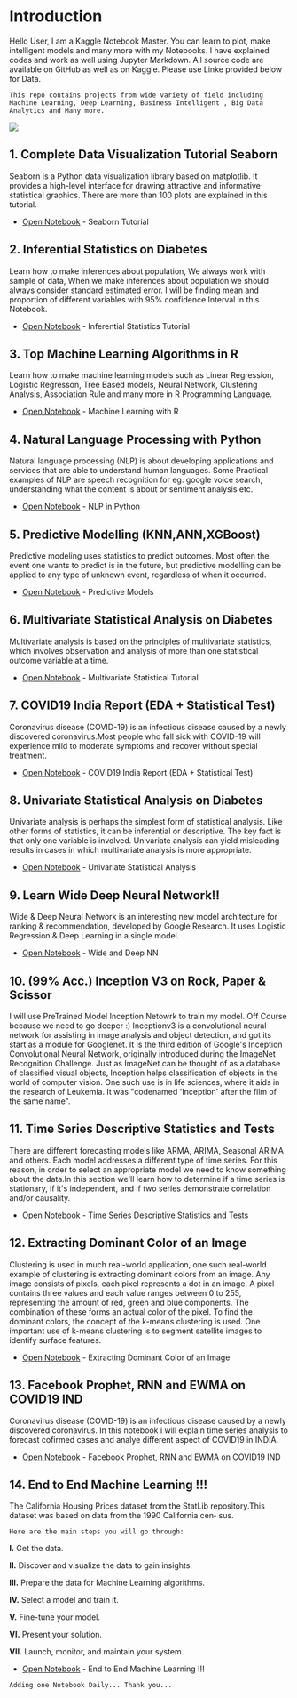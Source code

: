 # Introduction
Hello User,
I am a Kaggle Notebook Master. You can learn to plot, make intelligent models and many more with my Notebooks. I have explained codes and work as well using Jupyter Markdown. All source code are available on GitHub as well as on Kaggle. Please use Linke provided below for Data.

`This repo contains projects from wide variety of field including Machine Learning, Deep Learning, Business Intelligent , Big Data Analytics and Many more.`

![](https://expertsystem.com/wp-content/uploads/2017/03/machine-learning-definition.jpeg)

## 1. Complete Data Visualization Tutorial Seaborn

Seaborn is a Python data visualization library based on matplotlib. It provides a high-level interface for drawing attractive and informative statistical graphics. There are more than 100 plots are explained in this tutorial.

* [Open Notebook](https://www.kaggle.com/ravichaubey1506/complete-data-visualization-tutorial-seaborn) - Seaborn Tutorial

## 2. Inferential Statistics on Diabetes

Learn how to make inferences about population, We always work with sample of data, When we make inferences about population we should always consider standard estimated error. I will be finding mean and proportion of different variables with 95% confidence Interval in this Notebook.

* [Open Notebook](https://www.kaggle.com/ravichaubey1506/inferential-statistics-on-diabetes) - Inferential Statistics Tutorial

## 3. Top Machine Learning Algorithms in R

Learn how to make machine learning models such as Linear Regression, Logistic Regresson, Tree Based models, Neural Network, Clustering Analysis, Association Rule and many more in R Programming Language.

* [Open Notebook](https://www.kaggle.com/ravichaubey1506/top-machine-learning-algorithms-in-r) - Machine Learning with R

## 4. Natural Language Processing with Python

Natural language processing (NLP) is about developing applications and services that are able to understand human languages. Some Practical examples of NLP are speech recognition for eg: google voice search, understanding what the content is about or sentiment analysis etc.

* [Open Notebook](https://www.kaggle.com/ravichaubey1506/natural-language-processing-with-python) - NLP in Python

## 5. Predictive Modelling (KNN,ANN,XGBoost)

Predictive modeling uses statistics to predict outcomes. Most often the event one wants to predict is in the future, but predictive modelling can be applied to any type of unknown event, regardless of when it occurred.

* [Open Notebook](https://www.kaggle.com/ravichaubey1506/predictive-modelling-knn-ann-xgboost) - Predictive Models

## 6. Multivariate Statistical Analysis on Diabetes

Multivariate analysis is based on the principles of multivariate statistics, which involves observation and analysis of more than one statistical outcome variable at a time.

* [Open Notebook](https://www.kaggle.com/ravichaubey1506/multivariate-statistical-analysis-on-diabetes) - Multivariate Statistical Tutorial

## 7. COVID19 India Report (EDA + Statistical Test)

Coronavirus disease (COVID-19) is an infectious disease caused by a newly discovered coronavirus.Most people who fall sick with COVID-19 will experience mild to moderate symptoms and recover without special treatment.

* [Open Notebook](kaggle.com/ravichaubey1506/covid19-india-report-eda-statistical-test) - COVID19 India Report (EDA + Statistical Test)

## 8. Univariate Statistical Analysis on Diabetes

Univariate analysis is perhaps the simplest form of statistical analysis. Like other forms of statistics, it can be inferential or descriptive. The key fact is that only one variable is involved. Univariate analysis can yield misleading results in cases in which multivariate analysis is more appropriate.

* [Open Notebook](https://www.kaggle.com/ravichaubey1506/univariate-statistical-analysis-on-diabetes) - Univariate Statistical Analysis

## 9. Learn Wide Deep Neural Network!!

Wide & Deep Neural Network is an interesting new model architecture for ranking & recommendation, developed by Google Research. It uses Logistic Regression & Deep Learning in a single model.

* [Open Notebook](https://www.kaggle.com/ravichaubey1506/learn-wide-deep-neural-network) - Wide and Deep NN

## 10. (99% Acc.) Inception V3 on Rock, Paper & Scissor

I will use PreTrained Model Inception Netowrk to train my model. Off Course because we need to go deeper :) Inceptionv3 is a convolutional neural network for assisting in image analysis and object detection, and got its start as a module for Googlenet. It is the third edition of Google's Inception Convolutional Neural Network, originally introduced during the ImageNet Recognition Challenge. Just as ImageNet can be thought of as a database of classified visual objects, Inception helps classification of objects in the world of computer vision. One such use is in life sciences, where it aids in the research of Leukemia. It was "codenamed 'Inception' after the film of the same name".

## 11. Time Series Descriptive Statistics and Tests

There are different forecasting models like ARMA, ARIMA, Seasonal ARIMA and others. Each model addresses a different type of time series. For this reason, in order to select an appropriate model we need to know something about the data.In this section we'll learn how to determine if a time series is stationary, if it's independent, and if two series demonstrate correlation and/or causality.

* [Open Notebook](https://www.kaggle.com/ravichaubey1506/time-series-descriptive-statistics-and-tests) - Time Series Descriptive Statistics and Tests

## 12. Extracting Dominant Color of an Image

Clustering is used in much real-world application, one such real-world example of clustering is extracting dominant colors from an image.
Any image consists of pixels, each pixel represents a dot in an image. A pixel contains three values and each value ranges between 0 to 255, representing the amount of red, green and blue components. The combination of these forms an actual color of the pixel. To find the dominant colors, the concept of the k-means clustering is used. One important use of k-means clustering is to segment satellite images to identify surface features.

* [Open Notebook](https://www.kaggle.com/ravichaubey1506/extracting-dominant-color-of-an-image) - Extracting Dominant Color of an Image

## 13. Facebook Prophet, RNN and EWMA on COVID19 IND

Coronavirus disease (COVID-19) is an infectious disease caused by a newly discovered coronavirus. In this notebook i will explain time series analysis to forecast cofirmed cases and analye different aspect of COVID19 in INDIA.

* [Open Notebook](https://www.kaggle.com/ravichaubey1506/facebook-prophet-rnn-and-ewma-on-covid19-ind) - Facebook Prophet, RNN and EWMA on COVID19 IND

## 14. End to End Machine Learning !!!

The California Housing Prices dataset from the StatLib repository.This dataset was based on data from the 1990 California cen‐ sus.

  `Here are the main steps you will go through:`

  **I.** Get the data.

  **II.** Discover and visualize the data to gain insights.

  **III.** Prepare the data for Machine Learning algorithms.

  **IV.** Select a model and train it.

  **V.** Fine-tune your model.

  **VI.** Present your solution.

  **VII.** Launch, monitor, and maintain your system.

* [Open Notebook](https://www.kaggle.com/ravichaubey1506/end-to-end-machine-learning) - End to End Machine Learning !!!

`Adding one Notebook Daily... Thank you...`
